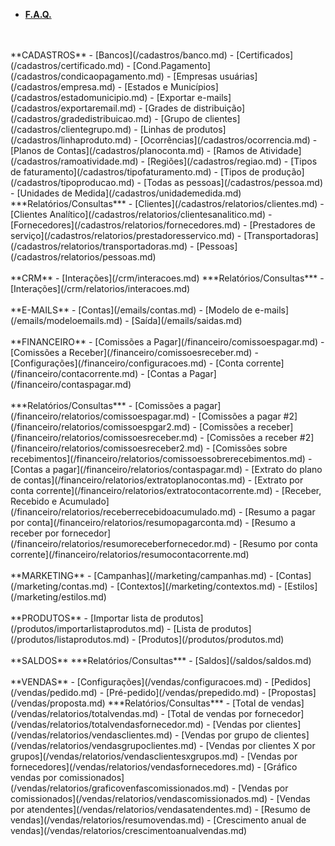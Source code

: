 - [**F.A.Q.**](/faq/faq.md)
<br>
<br>
**CADASTROS**
- [Bancos](/cadastros/banco.md)
- [Certificados](/cadastros/certificado.md)
- [Cond.Pagamento](/cadastros/condicaopagamento.md)
- [Empresas usuárias](/cadastros/empresa.md)
- [Estados e Municípios](/cadastros/estadomunicipio.md)
- [Exportar e-mails](/cadastros/exportaremail.md)
- [Grades de distribuição](/cadastros/gradedistribuicao.md)
- [Grupo de clientes](/cadastros/clientegrupo.md)
- [Linhas de produtos](/cadastros/linhaproduto.md)
- [Ocorrências](/cadastros/ocorrencia.md)
- [Planos de Contas](/cadastros/planoconta.md)
- [Ramos de Atividade](/cadastros/ramoatividade.md)
- [Regiões](/cadastros/regiao.md)
- [Tipos de faturamento](/cadastros/tipofaturamento.md)
- [Tipos de produção](/cadastros/tipoproducao.md)
- [Todas as pessoas](/cadastros/pessoa.md)
- [Unidades de Medida](/cadastros/unidademedida.md)
***Relatórios/Consultas***
- [Clientes](/cadastros/relatorios/clientes.md)
- [Clientes Analítico](/cadastros/relatorios/clientesanalitico.md)
- [Fornecedores](/cadastros/relatorios/fornecedores.md)
- [Prestadores de serviço](/cadastros/relatorios/prestadoresservico.md)
- [Transportadoras](/cadastros/relatorios/transportadoras.md)
- [Pessoas](/cadastros/relatorios/pessoas.md)
<br>
<br>
**CRM**
- [Interações](/crm/interacoes.md)
***Relatórios/Consultas***
- [Interações](/crm/relatorios/interacoes.md)
<br>
<br>
**E-MAILS**
- [Contas](/emails/contas.md)
- [Modelo de e-mails](/emails/modeloemails.md)
- [Saída](/emails/saidas.md)
<br>
<br>
**FINANCEIRO**
- [Comissões a Pagar](/financeiro/comissoespagar.md)
- [Comissões a Receber](/financeiro/comissoesreceber.md)
- [Configurações](/financeiro/configuracoes.md)
- [Conta corrente](/financeiro/contacorrente.md)
- [Contas a Pagar](/financeiro/contaspagar.md)
<br>
<br>
***Relatórios/Consultas***
- [Comissões a pagar](/financeiro/relatorios/comissoespagar.md)
- [Comissões a pagar #2](/financeiro/relatorios/comissoespgar2.md)
- [Comissões a receber](/financeiro/relatorios/comissoesreceber.md)
- [Comissões a receber #2](/financeiro/relatorios/comissoesreceber2.md)
- [Comissões sobre recebimentos](/financeiro/relatorios/comissoessobrerecebimentos.md)
- [Contas a pagar](/financeiro/relatorios/contaspagar.md)
- [Extrato do plano de contas](/financeiro/relatorios/extratoplanocontas.md)
- [Extrato por conta corrente](/financeiro/relatorios/extratocontacorrente.md)
- [Receber, Recebido e Acumulado](/financeiro/relatorios/receberrecebidoacumulado.md)
- [Resumo a pagar por conta](/financeiro/relatorios/resumopagarconta.md)
- [Resumo a receber por fornecedor](/financeiro/relatorios/resumoreceberfornecedor.md)
- [Resumo por conta corrente](/financeiro/relatorios/resumocontacorrente.md)
<br>
<br>
**MARKETING**
- [Campanhas](/marketing/campanhas.md)
- [Contas](/marketing/contas.md)
- [Contextos](/marketing/contextos.md)
- [Estilos](/marketing/estilos.md)
<br>
<br>
**PRODUTOS**
- [Importar lista de produtos](/produtos/importarlistaprodutos.md)
- [Lista de produtos](/produtos/listaprodutos.md)
- [Produtos](/produtos/produtos.md)
<br>
<br>
**SALDOS**
***Relatórios/Consultas***
- [Saldos](/saldos/saldos.md)
<br>
<br>
**VENDAS**
- [Configurações](/vendas/configuracoes.md)
- [Pedidos](/vendas/pedido.md)
- [Pré-pedido](/vendas/prepedido.md)
- [Propostas](/vendas/proposta.md)
***Relatórios/Consultas***
- [Total de vendas](/vendas/relatorios/totalvendas.md)
- [Total de vendas por fornecedor](/vendas/relatorios/totalvendasfornecedor.md)
- [Vendas por clientes](/vendas/relatorios/vendasclientes.md)
- [Vendas por grupo de clientes](/vendas/relatorios/vendasgrupoclientes.md)
- [Vendas por clientes X por grupos](/vendas/relatorios/vendasclientesxgrupos.md)
- [Vendas por fornecedores](/vendas/relatorios/vendasfornecedores.md)
- [Gráfico vendas por comissionados](/vendas/relatorios/graficovenfascomissionados.md)
- [Vendas por comissionados](/vendas/relatorios/vendascomissionados.md)
- [Vendas por atendentes](/vendas/relatorios/vendasatendentes.md)
- [Resumo de vendas](/vendas/relatorios/resumovendas.md)
- [Crescimento anual de vendas](/vendas/relatorios/crescimentoanualvendas.md)

